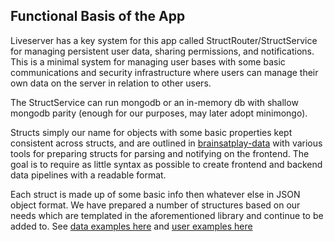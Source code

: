 ## Functional Basis of the App

Liveserver has a key system for this app called StructRouter/StructService for managing persistent user data, sharing permissions, and notifications. This is a minimal system for managing user bases with some basic communications and security infrastructure where users can manage their own data on the server in relation to other users.

The StructService can run mongodb or an in-memory db with shallow mongodb parity (enough for our purposes, may later adopt minimongo). 

Structs simply our name for objects with some basic properties kept consistent across structs, and are outlined in [brainsatplay-data](https://github.com/brainsatplay/brainsatplay-data) with various tools for preparing structs for parsing and notifying on the frontend. The goal is to require as little syntax as possible to create frontend and backend data pipelines with a readable format.

Each struct is made up of some basic info then whatever else in JSON object format. We have prepared a number of structures based on our needs which are templated in the aforementioned library and continue to be added to. See [data examples here](./examples/DataExamples.md) and [user examples here](./examples/UserExamples.md)


